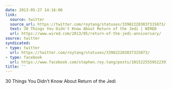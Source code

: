 ```yaml
---
date: 2013-05-27 14:16:06
link:
  source: twitter
  source_url: https://twitter.com/roytang/statuses/339022203037315073/
  text: 30 Things You Didn't Know About Return of the Jedi | WIRED
  url: https://www.wired.com/2013/05/return-of-the-jedi-anniversary/
source: twitter
syndicated:
- type: twitter
  url: https://twitter.com/roytang/statuses/339022203037315073/
- type: facebook
  url: https://www.facebook.com/stephen.roy.tang/posts/10152255595223912
title: ''
---
```


30 Things You Didn’t Know About Return of the Jedi